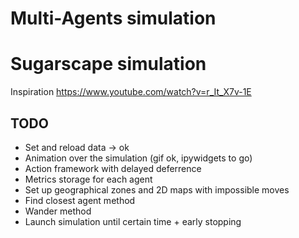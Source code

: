 # Multi-Agents simulation

# Sugarscape simulation
Inspiration https://www.youtube.com/watch?v=r_It_X7v-1E

## TODO
- Set and reload data -> ok
- Animation over the simulation (gif ok, ipywidgets to go)
- Action framework with delayed deferrence
- Metrics storage for each agent
- Set up geographical zones and 2D maps with impossible moves
- Find closest agent method
- Wander method
- Launch simulation until certain time + early stopping